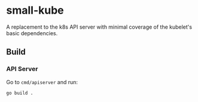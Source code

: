 # small-kube
A replacement to the k8s API server with minimal coverage of the kubelet's basic dependencies.

## Build

### API Server
Go to `cmd/apiserver` and run:
```
go build .
```
